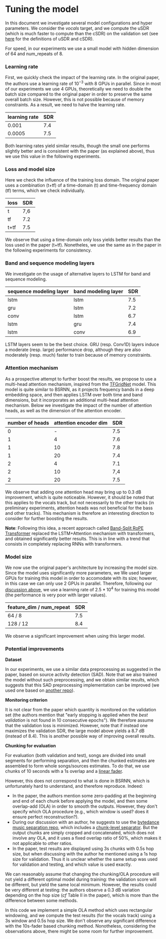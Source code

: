 # Tuning the model

In this document we investigate several model configurations and hyper parameters. We consider the *vocals* target, and we compute the uSDR (which is much faster to compute than the cSDR) on the validation set (see [here](README.md#metrics) for the definitions of uSDR and cSDR).

For speed, in our experiments we use a small model with hidden dimension of 64 and num_repeats of 8.

### Learning rate

First, we quickly check the impact of the learning rate. In the original paper, the authors use a learning rate of $10^{-3}$ with 8 GPUs in parallel. Since in most of our experiments we use 4 GPUs, theoretically we need to double the batch size compared to the original paper in order to preserve the same overall batch size. However, this is not possible because of memory constraints. As a result, we need to halve the learning rate.

| learning rate |  SDR  |
|---------------|--------|
|  0.001        |   7.4  |
|  0.0005       |   7.5  |

Both learning rates yield similar results, though the small one performs slightly better and is consistent with the paper (as explained above), thus we use this value in the following experiments. 


### Loss and model size

Here we check the influence of the training loss domain. The original paper uses a combination (t+tf) of a time-domain (t) and time-frequency domain (tf) terms, which we check individually. 

| loss    |  SDR  |
|---------|--------|
|  t      |   7,6  |
|  tf     |   7.2  |
|  t+tf   |   7.5  |

We observe that using a time-domain only loss yields better results than the loss used in the paper (t+tf). Nonetheles, we use the same as in the paper in the following experiments for consistency.


### Band and sequence modeling layers

We investigate on the usage of alternative layers to LSTM for band and sequence modeling.

| sequence modeling layer | band modeling layer |   SDR   |
|-------------------------|---------------------|---------|
|  lstm                   |   lstm              |   7.5  |
|  gru                    |   lstm              |   7.2  |
|  conv                   |   lstm              |   6.7  |
|  lstm                   |   gru               |   7.4  |
|  lstm                   |   conv              |   6.9  |

LSTM layers seem to be the best choice. GRU (resp. Conv1D) layers induce a moderate (resp. large) performance drop, although they are also moderately (resp. much) faster to train because of memory constraints.

### Attention mechanism

As a prospective attempt to further boost the results, we propose to use a multi-head attention mechanism, inspired from the [TFGridNet](https://arxiv.org/abs/2209.03952) model. This model is quite similar to BSRNN, as it projects frequency bands in a deep embedding space, and then applies LSTM over both time and band dimensions, but it incorporates an additional multi-head attention mechanism. Below we investigate the impact of the number of attention heads, as well as the dimension of the attention encoder.

| number of heads | attention encoder dim |  SDR   |
|-----------------|-----------------------|---------|
|  0              |           -           |  7.5   |
|  1              |           4           |  7.6   |
|  1              |           10          |  7.8   |
|  1              |           20          |  7.4   |
|  2              |           4           |  7.1   |
|  2              |           10          |  7,4   |
|  2              |           20          |  7.5   |

We observe that adding one attention head may bring up to 0.3 dB improvement, which is quite noticeable. However, it should be noted that this applies to the vocals track, but not necessarily to the other tracks (in preliminary experiments, attention heads was not beneficial for the bass and other tracks). This mechanism is therefore an interesting direction to consider for further boosting the results.

**Note**: Following this idea, a recent approach called [Band-Split RoPE Transformer](https://arxiv.org/abs/2309.02612) replaced the LSTM+Attention mechanism with transformers, and obtained significantly better results. This is in line with a trend that consists in completely replacing RNNs with transformers.


### Model size

We now use the original paper's architecture by increasing the model size. Since the model uses significantly more parameters, we We used larger GPUs for training this model in order to accomodate with its size; however, in this case we can only use 2 GPUs in parallel. Therefore, following our [discussion above](#learning-rate), we use a learning rate of $2.5*10^4$ for training this model (the performance is very poor with larger values).

| feature_dim  /  num_repeat    |  SDR  |
|------------------------------|--------|
|    64        /       8        |   7.5  |
|    128       /       12       |   8.4  |

We observe a significant improvement when using this larger model.


### Potential improvements

**Dataset**

In our experiments, we use a similar data preprocessing as suggested in the paper, based on source activity detection (SAD). Note that we also trained the model without such preprocessing, and we obtain similar results, which suggests that this SAD preprocessing implementation can be improved (we used one based on [another repo](https://github.com/amanteur/BandSplitRNN-Pytorch)).

**Monitoring criterion**

It is not clear from the paper which quantity is monitored on the validation set (the authors mention that "early stopping is applied when the *best validation* is not found in 10 consecutive epochs"). We therefore assume that the validation loss is minimized. However, note that if instead one maximizes the validation SDR, the large model above yields a  8.7 dB (instead of 8.4). This is another possible way of improving overall results.

**Chunking for evaluation**

For evaluation (both validation and test), songs are divided into small segments for performing separation, and then the chunked estimates are assembled to form whole songs/sources estimates. To do that, we use chunks of 10 seconds with a 1s overlap and a [linear fader](https://pytorch.org/audio/main/tutorials/hybrid_demucs_tutorial.html#configure-the-application-function).

However, this does not correspond to what is done in BSRNN, which is unfortunately hard to understand,  and therefore reproduce. Indeed:
- In the paper, the authors mention some zero-padding at the beginning and end of each chunk before applying the model, and then some overlap-add (OLA) in order to smooth the outputs. However, they don't specify which OLA procedure (e.g., which window is used? does it ensure perfect reconstruction?).
- During our discussion with an author, he suggests to use the [bytedance music separation repo](https://github.com/bytedance/music_source_separation), which includes a [chunk-level separator](https://github.com/bytedance/music_source_separation/blob/master/bytesep/separator.py#L122). But the output chunks are simply cropped and concatenated, which does not involve any OLA, and it uses a fixed overlap ratio of 50%, which makes it not applicable to other ratios.
- In the paper, test results are displayed using 3s chunks with 0.5s hop size, but when discussing with the author he mentioned using a 1s hop size for validation. Thus it is unclear whether the same setup was used for validation and testing, and which value is used exactly.

We can reasonably assume that changing the chunking/OLA procedure will not yield a different optimal model during training: the validation score will be different, but yield the same local minimum. However, the results could be very different at testing: the authors observe a 0.3 dB variation depending on the hop size (*cf* Table II in the paper), which is more than the difference between some methods. 

In this code we implement a simple OLA method which uses rectangular windowing, and we compute the test results (for the vocals track) using a 3s window and 0.5s hop size. We don't observe any significant difference with the 10s-fader based chunking method. Nonotheless, considering the observations above, there might be some room for further improvement.

